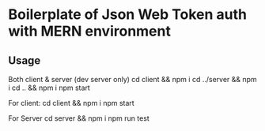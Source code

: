# Boilerplate of Json Web Token auth with MERN environment

## Usage 

Both client & server (dev server only)
    cd client && npm i 
    cd ../server && npm i
    cd .. && npm i 
    npm start

For client:
    cd client && npm i 
    npm start

For Server
    cd server && npm i
    npm run test


